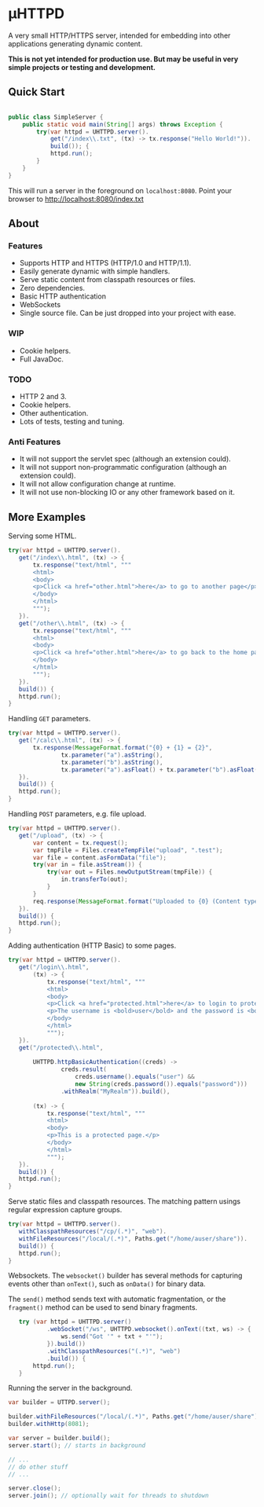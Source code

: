 # µHTTPD

A very small HTTP/HTTPS server, intended for embedding into other applications generating dynamic content.

**This is not yet intended for production use. But may be useful in very simple projects or testing and development.** 

## Quick Start

```java

public class SimpleServer {
	public static void main(String[] args) throws Exception {
		try(var httpd = UHTTPD.server().
			get("/index\\.txt", (tx) -> tx.response("Hello World!")).
			build()); {
			httpd.run();
		}
	}
}
```

This will run a server in the foreground on `localhost:8080`. Point your browser to [http://localhost:8080/index.txt](http://localhost:8080/index.txt)

## About

### Features

 * Supports HTTP and HTTPS (HTTP/1.0 and HTTP/1.1).
 * Easily generate dynamic with simple handlers.
 * Serve static content from classpath resources or files.
 * Zero dependencies.
 * Basic HTTP authentication
 * WebSockets
 * Single source file. Can be just dropped into your project with ease.
 
### WIP

 * Cookie helpers.
 * Full JavaDoc.
 
### TODO

 * HTTP 2 and 3.
 * Cookie helpers.
 * Other authentication.
 * Lots of tests, testing and tuning.
 
### Anti Features

 * It will not support the servlet spec (although an extension could).
 * It will not support non-programmatic configuration (although an extension could).
 * It will not allow configuration change at runtime.
 * It will not use non-blocking IO or any other framework based on it. 

## More Examples
 
Serving some HTML.
 
 ```java
try(var httpd = UHTTPD.server().
	get("/index\\.html", (tx) -> { 
		tx.response("text/html", """
		<html>
		<body>
		<p>Click <a href="other.html">here</a> to go to another page</p>
		</body>
		</html>
		"""); 
	}).
	get("/other\\.html", (tx) -> { 
		tx.response("text/html", """
		<html>
		<body>
		<p>Click <a href="other.html">here</a> to go back to the home page</p>
		</body>
		</html>
		"""); 
	}).
	build()) {
	httpd.run();
}
 ``` 
 
Handling `GET` parameters.
 
 ```java
try(var httpd = UHTTPD.server().
	get("/calc\\.html", (tx) -> {
		tx.response(MessageFormat.format("{0} + {1} = {2}", 
				tx.parameter("a").asString(), 
				tx.parameter("b").asString(),
				tx.parameter("a").asFloat() + tx.parameter("b").asFloat()));
	}).
	build()) {
	httpd.run();
}
 ```
 
Handling `POST` parameters, e.g. file upload.
 
 ```java
 try(var httpd = UHTTPD.server().
	get("/upload", (tx) -> {
		var content = tx.request();
		var tmpFile = Files.createTempFile("upload", ".test");
		var file = content.asFormData("file");
		try(var in = file.asStream()) {
			try(var out = Files.newOutputStream(tmpFile)) {
				in.transferTo(out);
			}
		}
		req.response(MessageFormat.format("Uploaded to {0} (Content type: {1})", tmpFile, file.contentType().orElse("Unknown")));
	}).
	build()) {
	httpd.run();
}
 ```
 
Adding authentication (HTTP Basic) to some pages.
 
 ```java
try(var httpd = UHTTPD.server().
	get("/login\\.html", 
		(tx) -> { 
			tx.response("text/html", """
			<html>
			<body>
			<p>Click <a href="protected.html">here</a> to login to protected page.</p>
			<p>The username is <bold>user</bold> and the password is <bold>password</bold>
			</body>
			</html>
			"""); 
	}).
	get("/protected\\.html",
			
		UHTTPD.httpBasicAuthentication((creds) -> 
				creds.result(
					creds.username().equals("user") && 
					new String(creds.password()).equals("password")))
				.withRealm("MyRealm")).build(),
				
		(tx) -> { 
			tx.response("text/html", """
			<html>
			<body>
			<p>This is a protected page.</p>
			</body>
			</html>
			"""); 
	}).
	build()) {
	httpd.run();
}
 ```
 
Serve static files and classpath resources. The matching pattern usings regular expression capture groups. 
 
 ```java
 try(var httpd = UHTTPD.server().
	withClasspathResources("/cp/(.*)", "web").
	withFileResources("/local/(.*)", Paths.get("/home/auser/share")).
	build()) {
	httpd.run();
}
 ```
 
Websockets. The `websocket()` builder has several methods for capturing events other than `onText()`, such as `onData()` for binary data.

The `send()` method sends text with automatic fragmentation, or the `fragment()` method can be used to send binary fragments.
 
 ```java
	try (var httpd = UHTTPD.server()
			.webSocket("/ws", UHTTPD.websocket().onText((txt, ws) -> {
				ws.send("Got '" + txt + "'");
			}).build())
			.withClasspathResources("(.*)", "web")
			.build()) {
		httpd.run();
	} 
 ```
 
Running the server in the background.
 
 ```java
 var builder = UTTPD.server();
 
 builder.withFileResources("/local/(.*)", Paths.get("/home/auser/share"));
 builder.withHttp(8081);
 
 var server = builder.build();
 server.start(); // starts in background
 
 // ...
 // do other stuff 
 // ...
 
 server.close();
 server.join(); // optionally wait for threads to shutdown
 
 ```